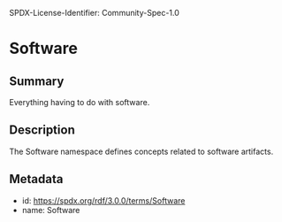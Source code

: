 SPDX-License-Identifier: Community-Spec-1.0

# Software

## Summary

Everything having to do with software.

## Description

The Software namespace defines concepts related to software artifacts.

## Metadata

- id: https://spdx.org/rdf/3.0.0/terms/Software
- name: Software

